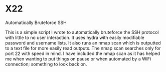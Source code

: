 # X22
Automatically Bruteforce SSH

This is a simple script I wrote to automatically bruteforce the SSH protocol with little to no user interaction. It uses hydra with easily modifiable password and username lists. It also runs an nmap scan
which is outputted to a text file for more easily read outputs. The nmap scan searches only for port 22 with speed in mind. I have included the nmap scan as it has helped me when wanting to put things on pause or when automated by a WiFi connection; something to look back on. 
